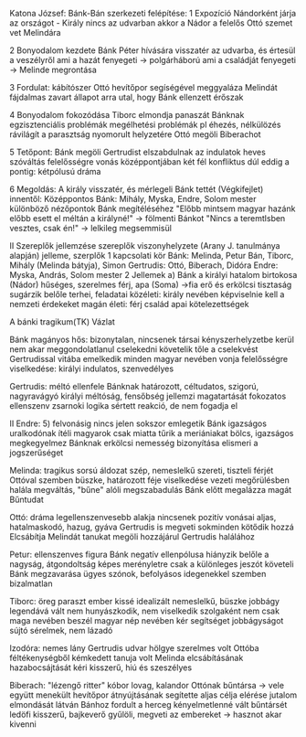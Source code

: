 
Katona József: Bánk-Bán
szerkezeti felépítése: 1 Expozíció 
Nándorként járja az országot - Király nincs az udvarban akkor a Nádor a felelős
Ottó szemet vet Melindára

2 Bonyodalom kezdete
Bánk Péter hívására visszatér az udvarba, és értesül a veszélyről
ami a hazát fenyegeti -> polgárháború
ami a családját fenyegeti -> Melinde megrontása

3 Fordulat: kábítószer
Ottó hevítőpor segíségével meggyaláza Melindát
fájdalmas zavart állapot arra utal, hogy Bánk ellenzett
érőszak 

4 Bonyodalom fokozódása
Tiborc elmondja panaszát Bánknak
egzisztenciális problémák
megélhetési problémák
pl éhezés, nélkülözés
rávilágít a parasztság nyomorult helyzetére
Ottó megöli Biberachot

5 Tetőpont: Bánk megöli Gertrudist
elszabdulnak az indulatok
heves szóváltás
felelősségre vonás
középpontjában két fél konfliktus dúl
eddig a pontig: kétpólusú dráma

6 Megoldás: A király visszatér, és mérlegeli Bánk tettét (Végkifejlet)
innentől: Középpontos
Bánk: Mihály, Myska, Endre, Solom mester
különböző nézőpontok Bánk megítéléséhez
"Előbb mintsem magyar hazánk előbb esett el méltán a királyné!" -> fölmenti Bánkot
"Nincs a teremtlsben vesztes, csak én!" -> lelkileg megsemmisül 

II Szereplők jellemzése
szereplők viszonyhelyzete (Arany J. tanulmánya alapján)
jelleme, szerplők
1 kapcsolati kör
Bánk: Melinda, Petur Bán, Tiborc, Mihály (Melinda bátyja), Simon
Gertrudis: Ottó, Biberach, Didóra
Endre: Myska, András, Solom mester
2 Jellemek
a) Bánk
a királyi hatalom birtokosa (Nádor)
hűséges, szerelmes férj, apa (Soma) ->fia
erő és erkölcsi tisztaság sugárzik belőle
terhei, feladatai közéleti: király nevében képviselnie kell a nemzeti érdekeket
magán életi: férj család apai kötelezettségek



A bánki tragikum(TK)
Vázlat

Bánk magányos hős:
bizonytalan, nincsenek társai
kényszerhelyzetbe kerül
nem akar meggondolatlanul cselekedni
követelik tőle a cselekvést
Gertrudissal vitába emelkedik
minden magyar nevében vonja felelősségre
viselkedése: királyi
indulatos, szenvedélyes

Gertrudis:
méltó ellenfele Bánknak
határozott, céltudatos, szigorú, nagyravágyó
királyi méltóság, fensőbség jellemzi magatartását
fokozatos ellenszenv
zsarnoki logika
sértett reakció, de nem fogadja el

II Endre:
5)  felvonásig nincs jelen
sokszor emlegetik
Bánk igazságos uralkodónak ítéli
magyarok csak miatta tűrik a meriániakat
bölcs, igazságos
megkegyelmez Bánknak
erkölcsi nemesség bizonyítása
elismeri a jogszerűséget

Melinda:
tragikus sorsú áldozat
szép, nemeslelkű
szereti, tiszteli férjét
Ottóval szemben büszke, határozott
féje viselkedése vezeti megőrülésben
halála megváltás, "bűne" alóli megszabadulás
Bánk előtt megalázza magát
Bűntudat

Ottó:
dráma legellenszenvesebb alakja
nincsenek pozitív vonásai
aljas, hatalmaskodó, hazug, gyáva
Gertrudis is megveti
sokminden kötődik hozzá
Elcsábítja Melindát
tanukat megöli
hozzájárul Gertrudis halálához

Petur:
ellenszenves figura
Bánk negatív ellenpólusa
hiányzik belőle a nagyság, átgondoltság
képes merényletre
csak a különleges jeszót követeli
Bánk megzavarása
ügyes szónok, befolyásos
idegenekkel szemben bizalmatlan

Tiborc:
öreg paraszt ember
kissé idealizált
nemeslelkű, büszke jobbágy
legendává vált
nem hunyászkodik, nem viselkedik szolgaként
nem csak maga nevében beszél
magyar nép nevében kér segítséget
jobbágyságot sújtó sérelmek, nem lázadó

Izodóra:
nemes lány
Gertrudis udvar hölgye
szerelmes volt Ottóba
féltékenységből kémkedett
tanuja volt Melinda elcsábításának
hazabocsájtását kéri
kisszerű, hiú és szeszélyes

Biberach:
"lézengő ritter"
kóbor lovag, kalandor
Ottónak bűntársa -> vele együtt menekült
hevítőpor átnyújtásának segítette aljas célja elérése
jutalom elmondását látván Bánhoz fordult
a herceg kényelmetlenné vált bűntársét ledöfi
kisszerű, bajkeverő
gyűlöli, megveti az embereket -> hasznot akar kivenni


